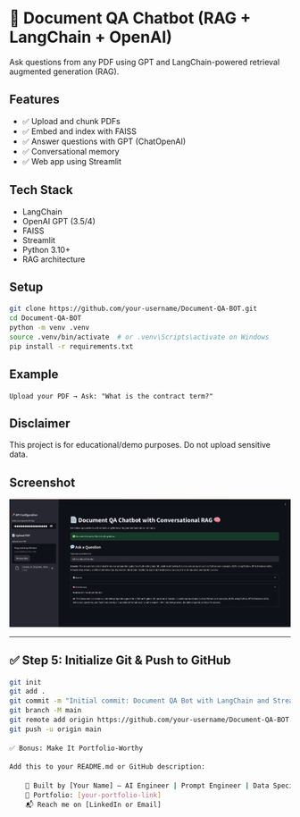 # 🧠 Document QA Chatbot (RAG + LangChain + OpenAI)

Ask questions from any PDF using GPT and LangChain-powered retrieval augmented generation (RAG).

##  Features
- ✅ Upload and chunk PDFs
- ✅ Embed and index with FAISS
- ✅ Answer questions with GPT (ChatOpenAI)
- ✅ Conversational memory
- ✅ Web app using Streamlit

##  Tech Stack
- LangChain
- OpenAI GPT (3.5/4)
- FAISS
- Streamlit
- Python 3.10+
- RAG architecture

##  Setup

```bash
git clone https://github.com/your-username/Document-QA-BOT.git
cd Document-QA-BOT
python -m venv .venv
source .venv/bin/activate  # or .venv\Scripts\activate on Windows
pip install -r requirements.txt
```


## Example

    Upload your PDF → Ask: "What is the contract term?"

## Disclaimer

This project is for educational/demo purposes. Do not upload sensitive data.

## Screenshot

![AIt Text](image.png)


---

## ✅ Step 5: Initialize Git & Push to GitHub

```bash
git init
git add .
git commit -m "Initial commit: Document QA Bot with LangChain and Streamlit"
git branch -M main
git remote add origin https://github.com/your-username/Document-QA-BOT.git
git push -u origin main

✅ Bonus: Make It Portfolio-Worthy

Add this to your README.md or GitHub description:

    👤 Built by [Your Name] — AI Engineer | Prompt Engineer | Data Specialist
    💼 Portfolio: [your-portfolio-link]
    📬 Reach me on [LinkedIn or Email]
